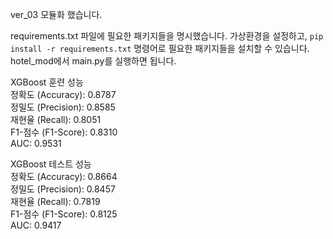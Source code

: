 ver_03 모듈화 했습니다.

requirements.txt 파일에 필요한 패키지들을 명시했습니다.
가상환경을 설정하고, `pip install -r requirements.txt` 명령어로 필요한 패키지들을 설치할 수 있습니다.
hotel_mod에서 main.py를 실행하면 됩니다.

XGBoost 훈련 성능  
  정확도 (Accuracy): 0.8787  
  정밀도 (Precision): 0.8585  
  재현율 (Recall): 0.8051  
  F1-점수 (F1-Score): 0.8310  
  AUC: 0.9531  

XGBoost 테스트 성능  
  정확도 (Accuracy): 0.8664  
  정밀도 (Precision): 0.8457  
  재현율 (Recall): 0.7819  
  F1-점수 (F1-Score): 0.8125  
  AUC: 0.9417  